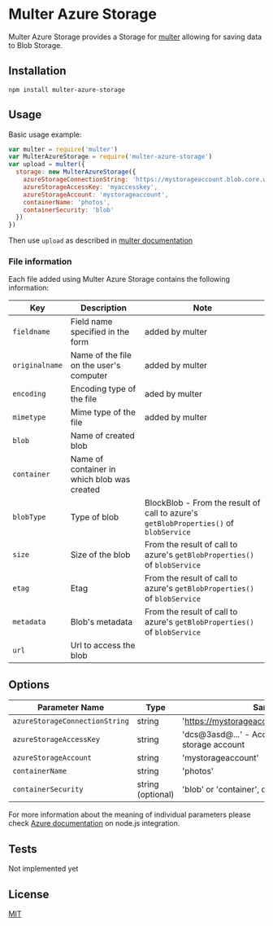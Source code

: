 # Multer Azure Storage

Multer Azure Storage provides a Storage for [multer](https://github.com/expressjs/multer) allowing for saving data to Blob Storage.

## Installation

```
npm install multer-azure-storage
```

## Usage
Basic usage example:

```javascript
var multer = require('multer')
var MulterAzureStorage = require('multer-azure-storage')
var upload = multer({
  storage: new MulterAzureStorage({
    azureStorageConnectionString: 'https://mystorageaccount.blob.core.windows.net/',
    azureStorageAccessKey: 'myaccesskey',
    azureStorageAccount: 'mystorageaccount',
    containerName: 'photos',
    containerSecurity: 'blob'
  })
})
```
Then use `upload` as described in [multer documentation](https://github.com/expressjs/multer)

### File information

Each file added using Multer Azure Storage contains the following information:

Key | Description | Note
---|---|---
`fieldname` | Field name specified in the form | added by multer
`originalname` | Name of the file on the user's computer | added by multer
`encoding` | Encoding type of the file | aded by multer
`mimetype` | Mime type of the file | added by multer
`blob` | Name of created blob | 
`container` | Name of container in which blob was created | 
`blobType` | Type of blob | BlockBlob -  From the result of call to azure's `getBlobProperties()` of `blobService`
`size` | Size of the blob | From the result of call to azure's `getBlobProperties()` of `blobService`
`etag` | Etag | From the result of call to azure's `getBlobProperties()` of `blobService`
`metadata` | Blob's metadata | From the result of call to azure's `getBlobProperties()` of `blobService`
`url` | Url to access the blob | 

## Options
| Parameter Name | Type | Sample Value |
|---|---|---|
| `azureStorageConnectionString` | string | 'https://mystorageaccount.blob.core.windows.net/' |
| `azureStorageAccessKey` | string | 'dcs@3asd@...' - Access Key related to your storage account |
| `azureStorageAccount` | string | 'mystorageaccount' |
| `containerName` | string | 'photos' |
| `containerSecurity` | string (optional) | 'blob' or 'container', defaults to blob |

For more information about the meaning of individual parameters please check [Azure documentation](https://azure.microsoft.com/en-us/documentation/articles/storage-nodejs-how-to-use-blob-storage/) on node.js integration.

## Tests
Not implemented yet

## License

[MIT](LICENSE)
